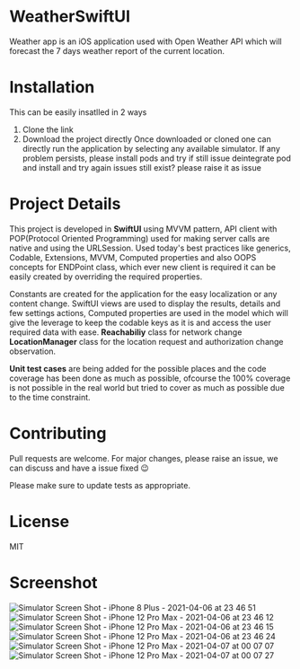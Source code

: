# WeatherSwiftUI

Weather app is an iOS application used with Open Weather API which will forecast the 7 days weather report of the current location.

# Installation

This can be easily insatlled in 2 ways

1. Clone the link
2. Download the project directly
Once downloaded or cloned one can directly run the application by selecting any available simulator. 
If any problem persists, 
    please install pods and try
    if still issue deintegrate pod and install and try again
    issues still exist? please raise it as issue

# Project Details

This project is developed in **SwiftUI** using MVVM pattern, API client with POP(Protocol Oriented Programming) used for making server calls are native and using the URLSession. Used today's best practices like generics, Codable, Extensions, MVVM, Computed properties and also OOPS concepts for ENDPoint class, which ever new client is required it can be easily created by overriding the required properties.

Constants are created for the application for the easy localization or any content change. SwiftUI views are used to display the results, details and few settings actions, Computed properties are used in the model which will give the leverage to keep the codable keys as it is and access the user required data with ease. **Reachabiliy** class for network change **LocationManager** class for the location request and authorization change observation.

**Unit test cases** are being added for the possible places and the code coverage has been done as much as possible, ofcourse the 100% coverage is not possible in the real world but tried to cover as much as possible due to the time constraint.

# Contributing

Pull requests are welcome. For major changes, please raise an issue, we can discuss and have a issue fixed 😉

Please make sure to update tests as appropriate.

# License

MIT

# Screenshot

![Simulator Screen Shot - iPhone 8 Plus - 2021-04-06 at 23 46 51](https://user-images.githubusercontent.com/1999592/113773233-d0150a00-9736-11eb-8b08-758896f8d62d.png) ![Simulator Screen Shot - iPhone 12 Pro Max - 2021-04-06 at 23 46 12](https://user-images.githubusercontent.com/1999592/113773247-d73c1800-9736-11eb-865a-0092ef50016d.png)
![Simulator Screen Shot - iPhone 12 Pro Max - 2021-04-06 at 23 46 15](https://user-images.githubusercontent.com/1999592/113773253-d99e7200-9736-11eb-98bd-99453a6e53be.png)
![Simulator Screen Shot - iPhone 12 Pro Max - 2021-04-06 at 23 46 24](https://user-images.githubusercontent.com/1999592/113773264-dc996280-9736-11eb-8808-f17c71684434.png)
![Simulator Screen Shot - iPhone 12 Pro Max - 2021-04-07 at 00 07 07](https://user-images.githubusercontent.com/1999592/113773279-e3c07080-9736-11eb-862f-0e9cfcebddfe.png)
![Simulator Screen Shot - iPhone 12 Pro Max - 2021-04-07 at 00 07 27](https://user-images.githubusercontent.com/1999592/113773287-e58a3400-9736-11eb-8b39-33bc355fed7d.png)


